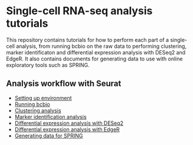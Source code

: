 # Single-cell RNA-seq analysis tutorials

This repository contains tutorials for how to perform each part of a single-cell analysis, from running bcbio on the raw data to performing clustering, marker identificaton and differential expression analysis with DESeq2 and EdgeR. It also contains documents for generating data to use with online exploratory tools such as SPRING.

## Analysis workflow with Seurat

- [Setting up environment]()
- [Running bcbio]()
- [Clustering analysis]()
- [Marker identification analysis]()
- [Differential expression analysis with DESeq2]()
- [Differential expression analysis with EdgeR]()
- [Generating data for SPRING]()

